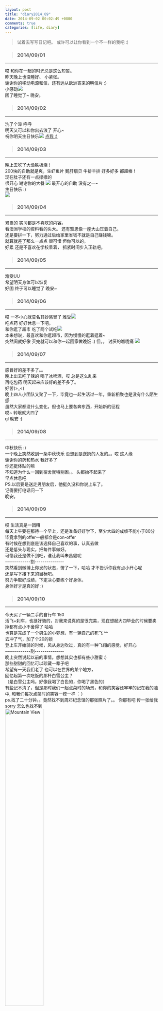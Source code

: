 ```yaml
---
layout: post
title: "diary2014_09"
date: 2014-09-02 00:02:49 +0800
comments: true
categories: [life, diary]
---
```



> 试着去写写日记吧。 或许可以让你看到一个不一样的我吧 :)   
<!--more-->
   

>### 2014/09/01 ###
----------
哎  和你在一起的时光总是这么短暂。   
昨天晚上也没睡好、 小紧张。   
谢谢你的移动电源和信，还有远从欧洲寄来的明信片 :)   
小感动![](http://edu.qzonestyle.gtimg.cn/qzone/em/e100.gif?max_age=2592000)   
困了睡觉了~ 晚安。 


>### 2014/09/02 ###
----------
洗了个澡  呼呼   
明天又可以和你出去浪了 开心~   
祝你明天生日快乐![](http://ctc.qzonestyle.gtimg.cn/qzone/em/e7285.gif?max_age=2592000) [点我 :)](/love/birthday)


>### 2014/09/03 ###
----------
晚上去吃了大渔铁板烧！   
200块的自助就是爽，生虾鱼片 鹅肝扇贝 牛排羊排 好多好多 都超棒！   
现在肚子还有一点撑撑的   
很开心 谢谢你的大餐 ![](http://ctc.qzonestyle.gtimg.cn/qzone/em/e121.gif?max_age=2592000) 最开心的自助 没有之一~   
生日快乐 :)   
![](/images/blog\140900_diary/bigfish2.jpg)  


>### 2014/09/04 ###
----------
累累的 实习都是不喜欢的内容。   
看澳洲学校的资料看的头大。 还有雅思像一座大山压着自己。   
还是要拼一下，努力通过后给家里省钱不就是自己赚钱嘛。   
就算就差了那么一点点 很可惜 但你可以的。   
好累 还是不喜欢在学校呆着， 抓紧时间步入正轨吧。   


>### 2014/09/05 ###
----------
难受UU   
希望明天身体可以恢复   
好困 终于可以睡觉了 晚安~   


>### 2014/09/06 ###
----------
哎 一不小心就莫名其妙感冒了 难受![](http://ctc.qzonestyle.gtimg.cn/qzone/em/e134.gif?max_age=2592000)   
吃点药 好好休息一下吧。   
和你逛了超市 吃了两个试吃![](http://ctc.qzonestyle.gtimg.cn/qzone/em/e166.gif?max_age=2592000)   
本来想说，最喜欢和你逛超市，因为慢慢的逛着逛着~   
突然间就好像 买完就可以和你一起回家做晚饭 :)
但。。 讨厌的喉咙痛 ![](http://ctc.qzonestyle.gtimg.cn/qzone/em/e125.gif?max_age=2592000)


>### 2014/09/07 ###
----------
感冒好的差不多了。。   
晚上出去吃了辣的 喝了冰啤酒，哎 总是这么乱来   
再吃包药 明天起来应该好的差不多了。   
好苦(>_<)   
晚上四人小团队又聚了一下，毕竟也一起生活过一年，重新相聚也是没有什么陌生感   
虽然大家都没什么变化，但也马上要各奔东西，开始新的征程   
哎~ 转眼就大四了   
gl
晚安 :)


>### 2014/09/08 ###
----------
中秋快乐 :)   
一个晚上突然收到一条中秋快乐 没想到是送奶的人发的。。哎 这人缘    
谢谢你的药和热水 我好多了   
你还挺体贴的嘛   
不知道为什么一回到宿舍就特别困。。 头都抬不起来了   
早点休息吧   
PS.以后要是送走男朋友后，他挺久没和你说上车了。  
记得要打电话问一下   
晚安。


>### 2014/09/09 ###
----------
哎 生活真是一团糟   
每天上午要在那待一个早上，还是准备好好学下，至少大四的成绩不能小于80分   
毕竟拿到的offer一般都会是con-offer   
有时候在想到底是该选择自己喜欢的事，认真去做   
还是低头与现实，把每件事做好。   
可惜我还是做不到吧，谁让我叫朱昌健呢   
-------------割---------------   
突然看到微博上你发的状态，愣了一下，哈哈 才不告诉你我有点小开心呢   
还是写下接下来的目标吧。   
努力争取好成绩，下定决心要练个好身体。   
身体好才是真的好 :)   


>### 2014/09/10 ###
----------
今天买了一辆二手的自行车 150   
活飞+刹车，也挺好骑的，对我来说真的是很完美，现在想起大四毕业的时候要卖掉都有点小不舍得了 哈哈   
也算是完成了一个男生的小梦想，有一辆自己的死飞 ^^   
去冲了气，加了个20的锁   
登上车开始骑的时候，风从身边吹过，真的有一种飞翔的感觉，好开心   
-------------割---------------   
晚上突然说起以前的事情，想想其实也都有些小甜蜜 :)   
那些甜甜的回忆可以珍藏一辈子吧   
希望有一天我们老了 也可以在世界的某个地方，   
回忆起第一次吃饭的那杯白雪公主？   
（是白雪公主吗，好像我喝了白色的，你喝了黑色的）  
有些记不清了，但是那时我们一起点菜时的场景，和你的笑容还牢牢的记在我的脑中, 和我们每次点菜时的笑容一模一样 ：）   
ps.找了二十分钟。。竟然找不到周邓纪念馆的那张照片了。。 你那有吧 传一张给我 sorry 怎么也找不到      
<img src="/images/blog\140900_diary/past_jinxun.JPG" alt="Mountain View" style="width:50%">


>### 2014/09/11 ###
----------
都不知道怎么开口，想了想确实是我不好   
如果有一天我真的去澳洲了，要让你白白等我两年      
憋了五分钟也憋不出一句话。。   
希望你懂我。   
看在我对你的所有的好 相信我的那份全心全意吧 :)   
好不好   
<img src="/images/blog\140900_diary\life.png" alt="Mountain View" style="width:100%">


>### 2014/09/12 ###
----------
晚上和你去大悦城吃了鲜芋仙和外婆家   
很开心除了最后闹了些矛盾   
是看着你不说话闷闷不乐的样子，真的好难受。   
但看到你笑的样子，也一下子开心起来了:)   
谢谢你的宽宏大量   
-------------割---------------    
晚上听你说的话，心里暖暖的，眼眶都湿润了。   
^_^ 谢谢你对我的肯定   
我会加油的！！！   
![](/images/blog\140900_diary/papaya.jpg)  



>### 2014/09/13 ###
----------
晚安了   
![](http://ctc.qzonestyle.gtimg.cn/qzone/em/e121.gif?max_age=2592000)嘿嘿   
-------------割---------------    
哎 写短点都不评论了，这被宠的。。   
Everytime I close my eyes, all I feel is your ~.   
miss u :)   
![](/images/blog\140900_diary/kiss.jpg)  


>### 2014/09/14 ###
----------
转眼都十四号了
时间过得好快，在你犹豫不决的时候偷偷的溜走~   
不要想做好多事，最后什么也没做，既然找到了想做的事情就要鼓起勇气，努力做起来。   
记得自己说过的话，引此为戒。   
-------------割---------------    
晚上说了好多以后的事情   
希望以后可以顺顺利利的   
和你相守那份简简单单的幸福   
![](/images/blog\140900_diary/joycity.jpg)  


>### 2014/09/15 ###
----------
背了单词 好困、   
不行了。 明天起来再写    
嘿嘿   
-------------割---------------    
昨天买了两个盆栽，老子也开始种菜了。   
希望。。希望半夜不要被偷菜了。。。   
等你的图 ^^   
-------------割---------------    
早上还是鼓起勇气去办了健身卡，虽然进去是最瘦弱的一个。。   
但努力一下肯定会变壮的吧。   
女生嘛，还是喜欢man一点的男人![](http://ctc.qzonestyle.gtimg.cn/qzone/em/e151.gif?max_age=2592000)   
虽然是自己瞎练。。但今天早上差点废掉了   
还是挺有效果的 嘿嘿。 加油


>### 2014/09/16 ###
----------
困困的 晚上去上自习，浪了一圈，买了点生活用品和吃的，就被冻回来了。。。   
真的是没有计划就无法前进   
晚上定了计划  哎 再好的计划也不如实际行动。   
![](/images/blog\140900_diary/plan_ielts.jpg)    
还有健身的计划。   
太迟了 明天再弄弄   
[点我 :)](/blog/20140916/our-children)   
(09.17补充。)   
找了好久，没有什么合适的健身计划，   
还是看视频学一下非机械的训练方法好了。   
notice:主要不能拉了腰部和大腿力量的训练


>### 2014/09/17 ###
----------
Today is September seventeen, I feel a little tired U_U.   
I made a decision that before October 25th I will try to write diary in English.   
Just now I saw a question in Zhihu:"Where can u see a man's gentle and soft?",   
unlike the opposite question about women that all the best questions are not moving short stories,    
however men are trying to explain a truth that only heros' or strong men's gentleness is valuable.   
I accept it that a weak man's gentleness is nothing, so I will try my best to be your hero,    
then give u all my soft.   
BEST WISHES.   
![](/images/blog\140900_diary/cloudy.jpg)   


>### 2014/09/18 ###
----------
Today, I read an article: hundreds of years ago people thought a man's success is depend on his IQ   
then  psychologists hold the view that men's achievement is more infulenced by EQ;   
however, nowadays more and more people believe that self-control plays the most vital role in human's success.   
I think it makes sense,  only by hard working can a talented man finally succeed.   
In the deep night I asked myself why are u live such a difficult life?   
maybe I went to extreme and lost myself sometimes,  hoping everything I do today will be worth.   
![](/images/blog\140900_diary/my_honey.JPG)    


>### 2014/09/19 ###
----------
In the night, cc and me go to a really great buffet(the beer was nice ^^).   
As we spend longer days together, we also run into more and more conflicts   
The differences between us may be the main cause,   
I still can't figure out a perfect solution,    
but I believe that **as long as we love each other, we will go through it and eventually find the answer :) **  
![](/images/blog\140900_diary/roast.jpg) 


>### 2014/09/20 ###
----------
看老友记看到的歌词：   
but I'll be there for you　  
(When the rain starts to pour)　  
I'll be there for you　  
(Like I've been there before) 　  
I'll be there for you　  
('Cause you're there for me too)    
-------------separate---------------   
Today cc was so sweet![](http://ctc.qzonestyle.gtimg.cn/qzone/em/e166.gif?max_age=2592000), my heart is 'peng~peng~'   
When u sit against me softly singsing Miss Dong, u are really charming :)   
（不会真的是故意一天做女王，一天小鸟依人，貌似被你牢牢的玩弄在手掌之中了呀）   
-------------separate---------------   
I went to play pingpang this afternoon, with the increase in power I felt like Zhang Jike in the first match.   
However I was 打爆了 by a professional player and a old man.   
I want to be stronger and stronger, one day I will beat all the enemy！   
thanx for your hand_cream ^^ give me a hand cream, give u back a pair of perfect hands![](http://ctc.qzonestyle.gtimg.cn/qzone/em/e113.gif?max_age=2592000)   
![](/images/blog\140900_diary/hand_cream.jpg) 


>### 2014/09/21 ###
----------
I'm extremely sleepy and tired ![](http://ctc.qzonestyle.gtimg.cn/qzone/em/e125.gif?max_age=2592000)   
roommates are watching lol living :(   
good night.   
It's 12 o'clock.
Sleep right now!   
![](/images/blog\140900_diary/beer_roast1.jpg) 


>### 2014/09/22 ###
----------
A little tired, why everyday I'm so...   
Tomorrow where will be movie and feast   
Extremely looking forward to date with u :)    
sorry, it's too late, I have to sleep.      
![](/images/blog\140900_diary/subway.jpg)    


>### 2014/09/23 ###
----------
Thank u for your bread, my heart is full of happiness :)   
Everything is perfect except the annoying dinner :(    
the manager is impolite, I should bravely say more to argue with him Ah~ forget sad experience.   
TT so sad, our school's English class is already open...    
I planed to take it, I have to beg them to let me in..   
It's all my fault..  Good luck tomorrow.   
![](/images/blog\140900_diary/delicious.jpg)  


>### 2014/09/24 ###
----------
"Baicizhan" is not completed.   
laundry is still in the water.![](http://ctc.qzonestyle.gtimg.cn/qzone/em/e125.gif?max_age=2592000)   
good night   
![](/images/blog\140900_diary/sweet_heart.jpg)


>### 2014/09/25 ###
----------
Today we went to the restaurant where I first dated u :)   
Everything is not changed except the maturity of our relationship hah~    
so sleepy..   
why everyday is this same feeling...   
go to bed have a good dream UU   
miss u~   your voice is so sweet ^_^   
![](/images/blog\140900_diary/rabbit.jpg)


>### 2014/09/27 ###
----------
A little tired.    
Today we went to the Joy City and bought so many cool clothes.   
good night.   
![](/images/blog\140900_diary/animal.jpg)    


>### 2014/09/28 ###
----------
Having a so so shower.    
I thought I could enjoy the whole bathroom myself, but there are more than ten strangers.   
So distressed..    
When I came back, I saw a classmate was still studying in the small study room, but someone were fighting in the vitual world of LOL   
Uninstalling Dota2 maybe is a proper decision.. otherwise I must be playing it right now. Playing game is so cheerful.But...    
Luckily, now I can still contral myself.   
Thanks for your great dinner and a wonderful night(huaixiao)   
we are both great person, I will value u and cherish all the memories, I kown u are always doing the same thing  :)   

u are so cute!![](http://ctc.qzonestyle.gtimg.cn/qzone/em/e113.gif?max_age=2592000)   
![](/images/blog\140900_diary/study.jpg)    


>### 2014/09/29 ###
----------
Sorry..I felt so sorry when I saw the deep disappointment on your face.(zhende.)   
Next time, I will accompany u to eat it to make up for my...   
so sleepy.good night   
heihei :)   
![](/images/blog\140900_diary/milktea.jpg)   


>### 2014/09/30 ###
----------
Last day of september..   
Time goes so fast, all the plans totally fails   
I can not even accomplish a simple thing. Ah~   
Maybe this is who I am..    
But.. u have to do your daily basic work.    
Chance favours the prepared mind.   
^_^   
![](/images/blog\140900_diary/raisins.jpg)  
